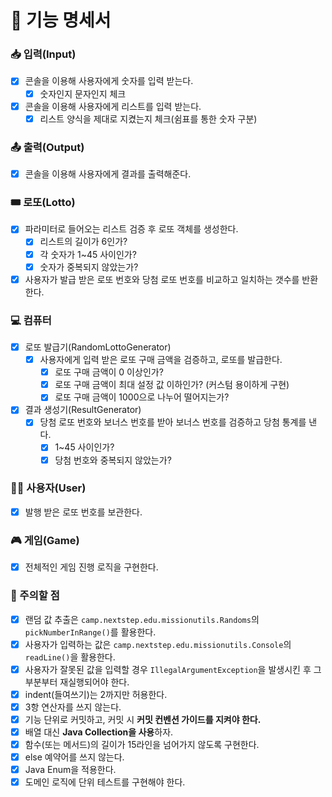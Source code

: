 # 📝 기능 명세서

### 📥 입력(Input)

- [x] 콘솔을 이용해 사용자에게 숫자를 입력 받는다.
    - [x] 숫자인지 문자인지 체크
- [x] 콘솔을 이용해 사용자에게 리스트를 입력 받는다.
    - [x] 리스트 양식을 제대로 지켰는지 체크(쉼표를 통한 숫자 구분)

### 📤 출력(Output)

- [x] 콘솔을 이용해 사용자에게 결과를 출력해준다.

### 🎟 로또(Lotto)

- [x] 파라미터로 들어오는 리스트 검증 후 로또 객체를 생성한다.
    - [x] 리스트의 길이가 6인가?
    - [x] 각 숫자가 1~45 사이인가?
    - [x] 숫자가 중복되지 않았는가?
- [x] 사용자가 발급 받은 로또 번호와 당첨 로또 번호를 비교하고 일치하는 갯수를 반환한다.

### 💻 컴퓨터

- [x] 로또 발급기(RandomLottoGenerator)
    - [x] 사용자에게 입력 받은 로또 구매 금액을 검증하고, 로또를 발급한다.
        - [x] 로또 구매 금액이 0 이상인가?
        - [x] 로또 구매 금액이 최대 설정 값 이하인가? (커스텀 용이하게 구현)
        - [x] 로또 구매 금액이 1000으로 나누어 떨어지는가?
- [x] 결과 생성기(ResultGenerator)
    - [x] 당첨 로또 번호와 보너스 번호를 받아 보너스 번호를 검증하고 당첨 통계를 낸다.
        - [x] 1~45 사이인가?
        - [x] 당첨 번호와 중복되지 않았는가?

### 👨‍💼 사용자(User)

- [x] 발행 받은 로또 번호를 보관한다.

### 🎮 게임(Game)

- [x] 전체적인 게임 진행 로직을 구현한다.

### 🚨 주의할 점

- [x] 랜덤 값 추출은 ```camp.nextstep.edu.missionutils.Randoms```의 ```pickNumberInRange()```를 활용한다.
- [x] 사용자가 입력하는 값은 ```camp.nextstep.edu.missionutils.Console```의 ```readLine()```을 활용한다.
- [x] 사용자가 잘못된 값을 입력할 경우 ```IllegalArgumentException```을 발생시킨 후 그 부분부터 재실행되어야 한다.
- [x] indent(들여쓰기)는 2까지만 허용한다.
- [x] 3항 연산자를 쓰지 않는다.
- [x] 기능 단위로 커밋하고, 커밋 시 **커밋 컨벤션 가이드를 지켜야 한다.**
- [x] 배열 대신 **Java Collection을 사용**하자.
- [x] 함수(또는 메서드)의 길이가 15라인을 넘어가지 않도록 구현한다.
- [x] else 예약어를 쓰지 않는다.
- [x] Java Enum을 적용한다.
- [x] 도메인 로직에 단위 테스트를 구현해야 한다.
